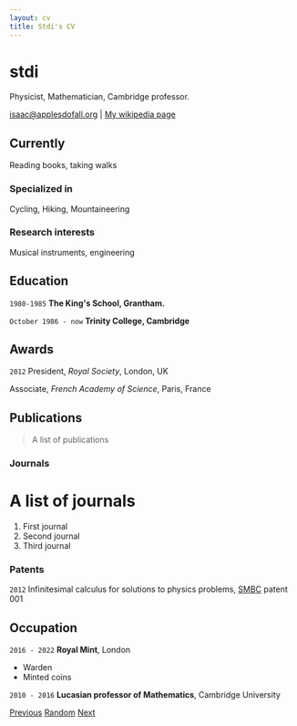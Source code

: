 ```yaml
---
layout: cv
title: Stdi's CV
---
```

# stdi
Physicist, Mathematician, Cambridge professor.

<div id="webaddress">
<a href="isaac@applesdofall.org">isaac@applesdofall.org</a>
| <a href="http://en.wikipedia.org/wiki/Isaac_Newton">My wikipedia page</a>
</div>


## Currently

Reading books, taking walks

### Specialized in

Cycling, Hiking, Mountaineering


### Research interests

Musical instruments, engineering


## Education

`1980-1985`
__The King's School, Grantham.__

`October 1986 - now`
__Trinity College, Cambridge__


## Awards

`2012`
President, *Royal Society*, London, UK

Associate, *French Academy of Science*, Paris, France



## Publications

> A list of publications

### Journals

A list of journals
==================

1. First journal
2. Second journal
3. Third journal 

### Patents

`2012`
Infinitesimal calculus for solutions to physics problems, [SMBC](http://www.techdirt.com/articles/20121011/09312820678/if-patents-had-been-around-time-newton.shtml) patent 001


## Occupation

`2016 - 2022`
__Royal Mint__, London

- Warden
- Minted coins

`2010 - 2016`
__Lucasian professor of Mathematics__, Cambridge University


[Previous](https://sdy60-2022.netlify.app/prev)
[Random](https://sdy60-2022.netlify.app/random)
[Next](https://sdy60-2022.netlify.app/next)

<!-- ### Footer
Last updated: November 2022 -->


